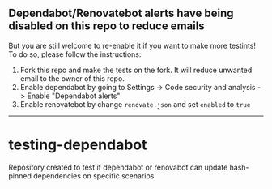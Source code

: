## Dependabot/Renovatebot alerts have being disabled on this repo to reduce emails

But you are still welcome to re-enable it if you want to make more testints! To do so, please follow the instructions:
1. Fork this repo and make the tests on the fork. It will reduce unwanted email to the owner of this repo.
2. Enable dependabot by going to Settings -> Code security and analysis -> Enable "Dependabot alerts"
2. Enable renovatebot by change `renovate.json` and set `enabled` to `true`
---
# testing-dependabot
Repository created to test if dependabot or renovabot can update hash-pinned dependencies on specific scenarios

